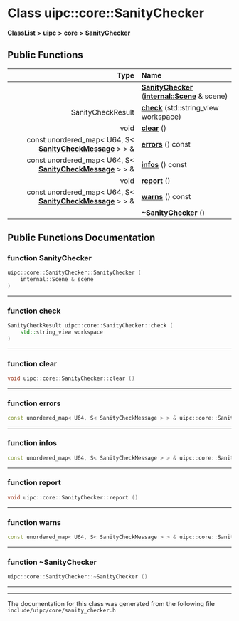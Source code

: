 

# Class uipc::core::SanityChecker



[**ClassList**](annotated.md) **>** [**uipc**](namespaceuipc.md) **>** [**core**](namespaceuipc_1_1core.md) **>** [**SanityChecker**](classuipc_1_1core_1_1_sanity_checker.md)










































## Public Functions

| Type | Name |
| ---: | :--- |
|   | [**SanityChecker**](#function-sanitychecker) ([**internal::Scene**](classuipc_1_1core_1_1internal_1_1_scene.md) & scene) <br> |
|  SanityCheckResult | [**check**](#function-check) (std::string\_view workspace) <br> |
|  void | [**clear**](#function-clear) () <br> |
|  const unordered\_map&lt; U64, S&lt; [**SanityCheckMessage**](classuipc_1_1core_1_1_sanity_check_message.md) &gt; &gt; & | [**errors**](#function-errors) () const<br> |
|  const unordered\_map&lt; U64, S&lt; [**SanityCheckMessage**](classuipc_1_1core_1_1_sanity_check_message.md) &gt; &gt; & | [**infos**](#function-infos) () const<br> |
|  void | [**report**](#function-report) () <br> |
|  const unordered\_map&lt; U64, S&lt; [**SanityCheckMessage**](classuipc_1_1core_1_1_sanity_check_message.md) &gt; &gt; & | [**warns**](#function-warns) () const<br> |
|   | [**~SanityChecker**](#function-sanitychecker) () <br> |




























## Public Functions Documentation




### function SanityChecker 

```C++
uipc::core::SanityChecker::SanityChecker (
    internal::Scene & scene
) 
```




<hr>



### function check 

```C++
SanityCheckResult uipc::core::SanityChecker::check (
    std::string_view workspace
) 
```




<hr>



### function clear 

```C++
void uipc::core::SanityChecker::clear () 
```




<hr>



### function errors 

```C++
const unordered_map< U64, S< SanityCheckMessage > > & uipc::core::SanityChecker::errors () const
```




<hr>



### function infos 

```C++
const unordered_map< U64, S< SanityCheckMessage > > & uipc::core::SanityChecker::infos () const
```




<hr>



### function report 

```C++
void uipc::core::SanityChecker::report () 
```




<hr>



### function warns 

```C++
const unordered_map< U64, S< SanityCheckMessage > > & uipc::core::SanityChecker::warns () const
```




<hr>



### function ~SanityChecker 

```C++
uipc::core::SanityChecker::~SanityChecker () 
```




<hr>

------------------------------
The documentation for this class was generated from the following file `include/uipc/core/sanity_checker.h`

